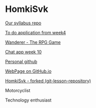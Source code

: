 # HomkiSvk

[Our syllabus repo](https://github.com/green-fox-academy/prg-ori-syllabus)

[To do application from week4](https://github.com/green-fox-academy/HomkiSvk-TodoApp.git)

[Wanderer - The RPG Game](https://github.com/HomkiSvk/wanderer-java)

[Chat app week 10](https://github.com/green-fox-academy/ChatApp-PeerToPeer)

[Personal github](https://github.com/HomkiSvk)

[WebPage on GitHub.io](https://homkisvk.github.io/index.html)

[HomkiSvk - forked (git-lesson-repository)](https://github.com/HomkiSvk/git-lesson-repository "Homki-forked-git-lesson-repository")

Motorcyclist

Technology enthusiast
